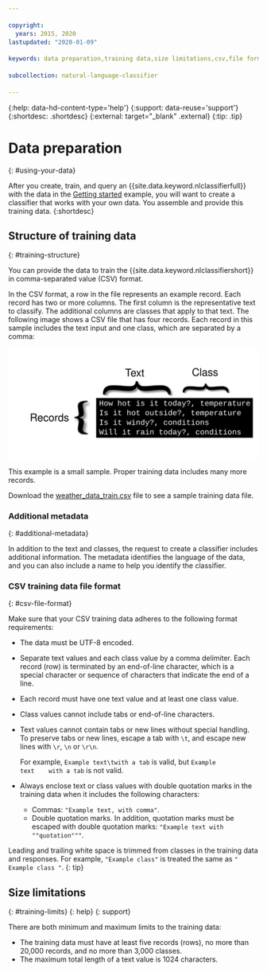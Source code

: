```yaml
---

copyright:
  years: 2015, 2020
lastupdated: "2020-01-09"

keywords: data preparation,training data,size limitations,csv,file format,classes,texts

subcollection: natural-language-classifier

---
```

{:help: data-hd-content-type='help'}
{:support: data-reuse='support'}
{:shortdesc: .shortdesc}
{:external: target="_blank" .external}
{:tip: .tip}

# Data preparation
{: #using-your-data}

After you create, train, and query an {{site.data.keyword.nlclassifierfull}} with the data in the [Getting started](/docs/services/natural-language-classifier?topic=natural-language-classifier-natural-language-classifier#natural-language-classifier) example, you will want to create a classifier that works with your own data. You assemble and provide this training data.
{:shortdesc}

## Structure of training data
{: #training-structure}

You can provide the data to train the {{site.data.keyword.nlclassifiershort}} in comma-separated value (CSV) format.

In the CSV format, a row in the file represents an example record. Each record has two or more columns. The first column is the representative text to classify. The additional columns are classes that apply to that text. The following image shows a CSV file that has four records. Each record in this sample includes the text input and one class, which are separated by a comma:

![](images/train_sample.svg)

This example is a small sample. Proper training data includes many more records.

Download the <a target="_blank" href="https://watson-developer-cloud.github.io/doc-tutorial-downloads/natural-language-classifier/weather_data_train.csv" download="weather_data_train.csv">weather_data_train.csv</a> file to see a sample training data file.

### Additional metadata
{: #additional-metadata}

In addition to the text and classes, the request to create a classifier includes additional information. The metadata identifies the language of the data, and you can also include a name to help you identify the classifier.

### CSV training data file format
{: #csv-file-format}

Make sure that your CSV training data adheres to the following format requirements:

- The data must be UTF-8 encoded.
- Separate text values and each class value by a comma delimiter. Each record (row) is terminated by an end-of-line character, which is a special character or sequence of characters that indicate the end of a line.
- Each record must have one text value and at least one class value.
- Class values cannot include tabs or end-of-line characters.
- Text values cannot contain tabs or new lines without special handling. To preserve tabs or new lines, escape a tab with `\t`, and escape new lines with `\r`, `\n` or `\r\n`.

    For example, `Example text\twith a tab` is valid, but <code>Example text&nbsp;&nbsp;&nbsp;&nbsp;with a tab</code> is not valid.
- Always enclose text or class values with double quotation marks in the training data when it includes the following characters:
    - Commas: `"Example text, with comma"`.
    - Double quotation marks. In addition, quotation marks must be escaped with double quotation marks: `"Example text with ""quotation"""`.

Leading and trailing white space is trimmed from classes in the training data and responses. For example, `"Example class"` is treated the same as `" Example class "`.
{: tip}

## Size limitations
{: #training-limits}
{: help}
{: support}

There are both minimum and maximum limits to the training data:

- The training data must have at least five records (rows), no more than 20,000 records, and no more than 3,000 classes.
- The maximum total length of a text value is 1024 characters.
